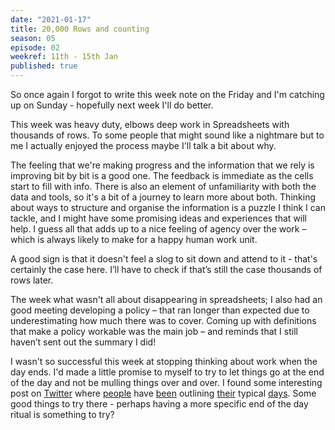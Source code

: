 ```yaml
---
date: "2021-01-17"
title: 20,000 Rows and counting
season: 05
episode: 02
weekref: 11th - 15th Jan
published: true
---
```

So once again I forgot to write this week note on the Friday and I'm catching up on Sunday - hopefully next week I'll do better.

This week was heavy duty, elbows deep work  in Spreadsheets with thousands of rows. To some people that might sound like a nightmare but to me I actually enjoyed the process maybe I'll talk a bit about why.

The feeling that we're making progress and the information that we rely is improving bit by bit is a good one. The feedback is immediate as the cells start to fill with info. There is also an element of unfamiliarity with both the data and tools, so it's a bit of a journey to learn more about both. Thinking about ways to structure and organise the information is a puzzle I think I can tackle, and I might have some promising ideas and experiences that will help. I guess all that adds up to a nice feeling of agency over the work – which is always likely to make for a happy human work unit.

A good sign is that it doesn't feel a slog to sit down and attend to it - that's certainly the case here. I’ll have to check if that’s still the case thousands of rows later.

The week what wasn't all about disappearing in spreadsheets; I also had an good meeting developing a policy – that ran longer than expected due to underestimating how much there was to cover. Coming up with definitions that make a policy workable was the main job – and reminds that I still haven’t sent out the summary I did!

I wasn't so successful this week at stopping thinking about work when the day ends. I'd made a little promise to myself to try to let things go at the end of the day and not be mulling things over and over. I found some interesting post on [Twitter][twitter] where [people][cdev] have [been][coyier] outlining [their][danmall] typical [days][saras]. Some good things to try there -  perhaps having a more specific end of the day ritual is something to try?

[twitter]: https://twitter.com/cdevroe/status/1347181529819193344?s=20
[cdev]: http://cdevroe.com/2021/01/07/my-typical-day/
[coyier]: https://chriscoyier.net/2021/01/08/my-typical-day/
[danmall]:http://danmall.me/articles/my-typical-day/
[saras]: https://www.sarasoueidan.com/desk/typical-day/  